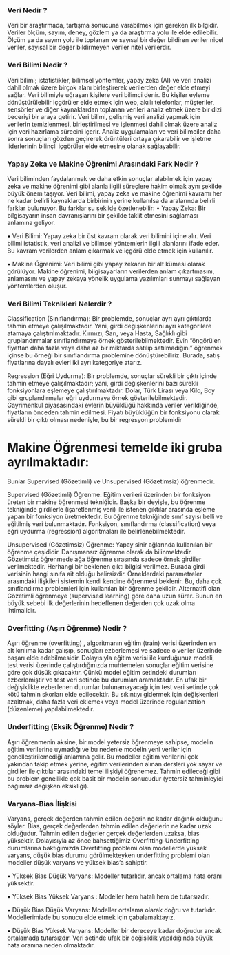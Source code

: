 ### Veri Nedir ?
Veri bir araştırmada, tartışma sonucuna varabilmek için gereken ilk bilgidir. Veriler ölçüm, sayım, deney, gözlem ya da araştırma yolu ile elde edilebilir. Ölçüm ya da sayım yolu ile toplanan ve sayısal bir değer bildiren veriler nicel veriler, sayısal bir değer bildirmeyen veriler nitel verilerdir.
### Veri Bilimi Nedir ?
Veri bilimi; istatistikler, bilimsel yöntemler, yapay zeka (AI) ve veri analizi dahil olmak üzere birçok alanı birleştirerek verilerden değer elde etmeyi sağlar. Veri bilimiyle uğraşan kişilere veri bilimci denir. Bu kişiler eyleme dönüştürülebilir içgörüler elde etmek için web, akıllı telefonlar, müşteriler, sensörler ve diğer kaynaklardan toplanan verileri analiz etmek üzere bir dizi beceriyi bir araya getirir.
Veri bilimi, gelişmiş veri analizi yapmak için verilerin temizlenmesi, birleştirilmesi ve işlenmesi dahil olmak üzere analiz için veri hazırlama sürecini içerir. Analiz uygulamaları ve veri bilimciler daha sonra sonuçları gözden geçirerek örüntüleri ortaya çıkarabilir ve işletme liderlerinin bilinçli içgörüler elde etmesine olanak sağlayabilir.
### Yapay Zeka ve Makine Öğrenimi Arasındaki Fark Nedir ?
Veri biliminden faydalanmak ve daha etkin sonuçlar alabilmek için yapay zeka ve makine öğrenimi gibi alanla ilgili süreçlere hakim olmak aynı şekilde büyük önem taşıyor. Veri bilimi, yapay zeka ve makine öğrenimi kavramı her ne kadar belirli kaynaklarda birbirinin yerine kullanılsa da aralarında belirli farklar bulunuyor. Bu farklar şu şekilde özetlenebilir:
•	Yapay Zeka: Bir bilgisayarın insan davranışlarını bir şekilde taklit etmesini sağlaması anlamına geliyor.

•	Veri Bilimi: Yapay zeka bir üst kavram olarak veri bilimini içine alır. Veri bilimi istatistik, veri analizi ve bilimsel yöntemlerin ilgili alanlarını ifade eder. Bu kavram verilerden anlam çıkarmak ve içgörü elde etmek için kullanılır.

•	Makine Öğrenimi: Veri bilimi gibi yapay zekanın bir alt kümesi olarak görülüyor. Makine öğrenimi, bilgisayarların verilerden anlam çıkartmasını, anlamasını ve yapay zekaya yönelik uygulama yazılımları sunmayı sağlayan yöntemlerden oluşur.

### Veri Bilimi Teknikleri Nelerdir ?
Classification (Sınıflandırma): Bir problemde, sonuçlar ayrı ayrı çıktılarda tahmin etmeye çalışılmaktadır. Yani, girdi değişkenlerini ayrı kategorilere atamaya çalıştırılmaktadır. Kırmızı, Sarı, veya Hasta, Sağlıklı gibi gruplandırmalar sınıflandırmaya örnek gösterilebilmektedir. Evin “öngörülen fiyattan daha fazla veya daha az bir miktarda satılıp satılmadığını” öğrenmek içinse bu örneği bir sınıflandırma problemine dönüştürebiliriz. Burada, satış fiyatlarına dayalı evleri iki ayrı kategoriye atarız.

Regression (Eğri Uydurma): Bir problemde, sonuçlar sürekli bir çıktı içinde tahmin etmeye çalışılmaktadır; yani, girdi değişkenlerini bazı sürekli fonksiyonlara eşlemeye çalıştırılmaktadır. Dolar, Türk Lirası veya Kilo, Boy gibi gruplandırmalar eğri uydurmaya örnek gösterilebilmektedir. Gayrimenkul piyasasındaki evlerin büyüklüğü hakkında veriler verildiğinde, fiyatların önceden tahmin edilmesi. Fiyatı büyüklüğün bir fonksiyonu olarak sürekli bir çıktı olması nedeniyle, bu bir regresyon problemidir

# Makine Öğrenmesi temelde iki gruba ayrılmaktadır:
Bunlar Supervised (Gözetimli) ve Unsupervised (Gözetimsiz) öğrenmedir.

Supervised (Gözetimli) Öğrenme: Eğitim verileri üzerinden bir fonksiyon üreten bir makine öğrenmesi tekniğidir. Başka bir deyişle, bu öğrenme tekniğinde girdilerle (işaretlenmiş veri) ile istenen çıktılar arasında eşleme yapan bir fonksiyon üretmektedir. Bu öğrenme tekniğinde sınıf sayısı belli ve eğitilmiş veri bulunmaktadır.
Fonksiyon, sınıflandırma (classification) veya eğri uydurma (regression) algoritmaları ile belirlenebilmektedir.

Unsupervised (Gözetimsiz) Öğrenme: Yapay sinir ağlarında kullanılan bir öğrenme çeşididir. Danışmansız öğrenme olarak da bilinmektedir.  Gözetimsiz öğrenmede ağa öğrenme sırasında sadece örnek girdiler verilmektedir. Herhangi bir beklenen çıktı bilgisi verilmez. Burada girdi verisinin hangi sınıfa ait olduğu belirsizdir. Örneklerdeki parametreler arasındaki ilişkileri sistemin kendi kendine öğrenmesi beklenir.  Bu, daha çok sınıflandırma problemleri için kullanılan bir öğrenme şeklidir.  Alternatifi olan Gözetimli öğrenmeye (supervised learning) göre daha uzun sürer. Bunun en büyük sebebi ilk değerlerinin hedeflenen değerden çok uzak olma ihtimalidir.
### Overfitting (Aşırı Öğrenme) Nedir ?
Aşırı öğrenme (overfitting) , algoritmanın eğitim (train) verisi üzerinden en alt kırılıma kadar çalışıp, sonuçları ezberlemesi ve sadece o veriler üzerinde başarı elde edebilmesidir. Dolayısıyla eğitim verisi ile kurduğunuz modeli, test verisi üzerinde çalıştırdığınızda muhtemelen sonuçlar eğitim verisine göre çok düşük çıkacaktır. Çünkü model eğitim setindeki durumları ezberlemiştir ve test veri setinde bu durumları aramaktadır. En ufak bir değişiklikte ezberlenen durumlar bulunamayacağı için test veri setinde çok kötü tahmin skorları elde edilecektir. Bu sıkıntıyı gidermek için değişkenleri azaltmak, daha fazla veri eklemek veya model üzerinde regularization (düzenleme) yapılabilmektedir.

### Underfitting (Eksik Öğrenme) Nedir ?
Aşırı öğrenmenin aksine, bir model yetersiz öğrenmeye sahipse, modelin eğitim verilerine uymadığı ve bu nedenle modelin yeni veriler için genelleştirilemediği  anlamına gelir. Bu modeller eğitim verilerini çok yakından takip etmek yerine, eğitim verilerinden alınan dersleri yok sayar ve girdiler ile çıktılar arasındaki temel ilişkiyi öğrenemez. Tahmin  edileceği gibi bu problem genellikle çok basit bir modelin sonucudur (yetersiz tahminleyici bağımsız değişken eksikliği).

### Varyans-Bias İlişkisi
Varyans, gerçek değerden tahmin edilen değerin ne kadar dağınık olduğunu söyler. Bias, gerçek değerlerden tahmin edilen değerlerin ne kadar uzak olduğudur. Tahmin edilen değerler gerçek değerlerden uzaksa, bias yüksektir. Dolayısıyla az önce bahsettiğimiz Overfitting-Underfitting durumlarına baktığımızda Overfitting problemi olan modellerde yüksek varyans, düşük bias durumu görülmekteyken underfitting problemi olan modeller düşük varyans ve yüksek bias’a sahiptir.

•	Yüksek Bias Düşük Varyans: Modeller tutarlıdır, ancak ortalama hata oranı yüksektir.

•	Yüksek Bias Yüksek Varyans : Modeller hem hatalı hem de tutarsızdır.

•	Düşük Bias Düşük Varyans: Modeller ortalama olarak doğru ve tutarlıdır. Modellerimizde bu sonucu elde etmek için çabalamaktayız.

•	Düşük Bias Yüksek Varyans: Modeller bir dereceye kadar doğrudur ancak ortalamada tutarsızdır. Veri setinde ufak bir değişiklik yapıldığında büyük hata oranına neden olmaktadır.

